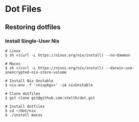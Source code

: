 # Dot Files

## Restoring dotfiles

### Install Single-User Nix

```shell
# Linux
$ sh <(curl -L https://nixos.org/nix/install) --no-daemon

# Macos
$ sh <(curl -L https://nixos.org/nix/install) --darwin-use-unencrypted-nix-store-volume

# Install Nix Unstable
$ nix-env -f '<nixpkgs>' -iA nixUnstable

# Clone dotfiles
$ git clone git@github.com:stelth/dot.git

# Install dotfiles
$ cd ~/dot/nix
$ ./install macos
```
